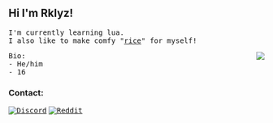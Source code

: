 
<h2>Hi I'm Rklyz!</h2>

<p><samp>
  I'm currently learning lua.
  <br>
  I also like to make comfy "<a href="https://github.com/N3k0Ch4n/dotRice">rice</a>" for myself!
</samp></p>

<img align='right' src="https://github-readme-stats.vercel.app/api?username=N3k0Ch4n&show_owner=true&theme=tokyonight">

<p><samp>
  Bio:<br>
    - He/him<br>
    - 16
</samp></p>


<h3>Contact:</h3>

[<kbd>![Discord](https://img.shields.io/badge/Discord-7289DA?style=for-the-badge&logo=discord&logoColor=white)</kbd>](https://discord.com/users/897668497897820162)
[<kbd>![Reddit](https://img.shields.io/badge/Reddit-FF4500?style=for-the-badge&logo=reddit&logoColor=white)](https://reddit.com/user/N3ko_1)


